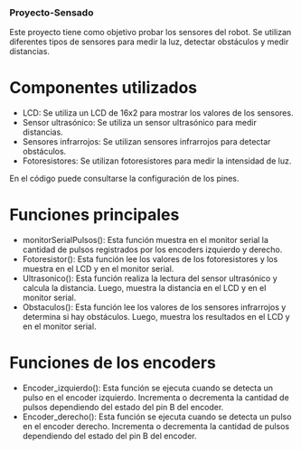 ### Proyecto-Sensado

Este proyecto tiene como objetivo probar los sensores del robot. Se utilizan diferentes tipos de sensores para medir la luz, detectar obstáculos y medir distancias.

# Componentes utilizados
* LCD: Se utiliza un LCD de 16x2 para mostrar los valores de los sensores.
* Sensor ultrasónico: Se utiliza un sensor ultrasónico para medir distancias.
* Sensores infrarrojos: Se utilizan sensores infrarrojos para detectar obstáculos.
* Fotoresistores: Se utilizan fotoresistores para medir la intensidad de luz.

En el código puede consultarse la configuración de los pines.

# Funciones principales

* monitorSerialPulsos(): Esta función muestra en el monitor serial la cantidad de pulsos registrados por los encoders izquierdo y derecho.
* Fotoresistor(): Esta función lee los valores de los fotoresistores y los muestra en el LCD y en el monitor serial.
* Ultrasonico(): Esta función realiza la lectura del sensor ultrasónico y calcula la distancia. Luego, muestra la distancia en el LCD y en el monitor serial.
* Obstaculos(): Esta función lee los valores de los sensores infrarrojos y determina si hay obstáculos. Luego, muestra los resultados en el LCD y en el monitor serial.

# Funciones de los encoders

* Encoder_izquierdo(): Esta función se ejecuta cuando se detecta un pulso en el encoder izquierdo. Incrementa o decrementa la cantidad de pulsos dependiendo del estado del pin B del encoder.
* Encoder_derecho(): Esta función se ejecuta cuando se detecta un pulso en el encoder derecho. Incrementa o decrementa la cantidad de pulsos dependiendo del estado del pin B del encoder.
